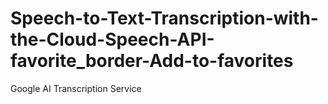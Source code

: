 # Speech-to-Text-Transcription-with-the-Cloud-Speech-API-favorite_border-Add-to-favorites
Google AI Transcription Service
